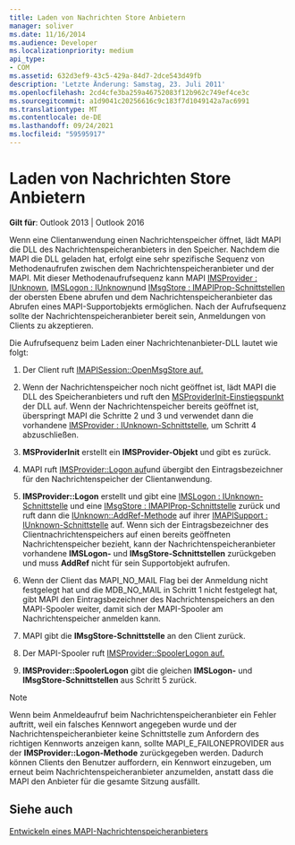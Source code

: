 ```yaml
---
title: Laden von Nachrichten Store Anbietern
manager: soliver
ms.date: 11/16/2014
ms.audience: Developer
ms.localizationpriority: medium
api_type:
- COM
ms.assetid: 632d3ef9-43c5-429a-84d7-2dce543d49fb
description: 'Letzte Änderung: Samstag, 23. Juli 2011'
ms.openlocfilehash: 2cd4cfe3ba259a46752083f12b962c749ef4ce3c
ms.sourcegitcommit: a1d9041c20256616c9c183f7d1049142a7ac6991
ms.translationtype: MT
ms.contentlocale: de-DE
ms.lasthandoff: 09/24/2021
ms.locfileid: "59595917"
---
```

# <a name="loading-message-store-providers"></a>Laden von Nachrichten Store Anbietern

  
  
**Gilt für**: Outlook 2013 | Outlook 2016 
  
Wenn eine Clientanwendung einen Nachrichtenspeicher öffnet, lädt MAPI die DLL des Nachrichtenspeicheranbieters in den Speicher. Nachdem die MAPI die DLL geladen hat, erfolgt eine sehr spezifische Sequenz von Methodenaufrufen zwischen dem Nachrichtenspeicheranbieter und der MAPI. Mit dieser Methodenaufrufsequenz kann MAPI [IMSProvider : IUnknown](imsprovideriunknown.md), [IMSLogon : IUnknown](imslogoniunknown.md)und [IMsgStore : IMAPIProp-Schnittstellen](imsgstoreimapiprop.md) der obersten Ebene abrufen und dem Nachrichtenspeicheranbieter das Abrufen eines MAPI-Supportobjekts ermöglichen. Nach der Aufrufsequenz sollte der Nachrichtenspeicheranbieter bereit sein, Anmeldungen von Clients zu akzeptieren. 
  
Die Aufrufsequenz beim Laden einer Nachrichtenanbieter-DLL lautet wie folgt:
  
1. Der Client ruft [IMAPISession::OpenMsgStore auf.](imapisession-openmsgstore.md)
    
2. Wenn der Nachrichtenspeicher noch nicht geöffnet ist, lädt MAPI die DLL des Speicheranbieters und ruft den [MSProviderInit-Einstiegspunkt](msproviderinit.md) der DLL auf. Wenn der Nachrichtenspeicher bereits geöffnet ist, überspringt MAPI die Schritte 2 und 3 und verwendet dann die vorhandene [IMSProvider : IUnknown-Schnittstelle,](imsprovideriunknown.md) um Schritt 4 abzuschließen. 
    
3. **MSProviderInit** erstellt ein **IMSProvider-Objekt** und gibt es zurück. 
    
4. MAPI ruft [IMSProvider::Logon auf](imsprovider-logon.md)und übergibt den Eintragsbezeichner für den Nachrichtenspeicher der Clientanwendung.
    
5. **IMSProvider::Logon** erstellt und gibt eine [IMSLogon : IUnknown-Schnittstelle](imslogoniunknown.md) und eine [IMsgStore : IMAPIProp-Schnittstelle](imsgstoreimapiprop.md) zurück und ruft dann die [IUnknown::AddRef-Methode](https://msdn.microsoft.com/library/b4316efd-73d4-4995-b898-8025a316ba63%28Office.15%29.aspx) auf ihrer [IMAPISupport : IUnknown-Schnittstelle](imapisupportiunknown.md) auf. Wenn sich der Eintragsbezeichner des Clientnachrichtenspeichers auf einen bereits geöffneten Nachrichtenspeicher bezieht, kann der Nachrichtenspeicheranbieter vorhandene **IMSLogon-** und **IMsgStore-Schnittstellen** zurückgeben und muss **AddRef** nicht für sein Supportobjekt aufrufen. 
    
6. Wenn der Client das MAPI_NO_MAIL Flag bei der Anmeldung nicht festgelegt hat und die MDB_NO_MAIL in Schritt 1 nicht festgelegt hat, gibt MAPI den Eintragsbezeichner des Nachrichtenspeichers an den MAPI-Spooler weiter, damit sich der MAPI-Spooler am Nachrichtenspeicher anmelden kann.
    
7. MAPI gibt die **IMsgStore-Schnittstelle** an den Client zurück. 
    
8. Der MAPI-Spooler ruft [IMSProvider::SpoolerLogon auf.](imsprovider-spoolerlogon.md)
    
9. **IMSProvider::SpoolerLogon** gibt die gleichen **IMSLogon-** und **IMsgStore-Schnittstellen** aus Schritt 5 zurück. 
    
> [!NOTE]
> Wenn beim Anmeldeaufruf beim Nachrichtenspeicheranbieter ein Fehler auftritt, weil ein falsches Kennwort angegeben wurde und der Nachrichtenspeicheranbieter keine Schnittstelle zum Anfordern des richtigen Kennworts anzeigen kann, sollte MAPI_E_FAILONEPROVIDER aus der **IMSProvider::Logon-Methode** zurückgegeben werden. Dadurch können Clients den Benutzer auffordern, ein Kennwort einzugeben, um erneut beim Nachrichtenspeicheranbieter anzumelden, anstatt dass die MAPI den Anbieter für die gesamte Sitzung ausfällt. 
  
## <a name="see-also"></a>Siehe auch



[Entwickeln eines MAPI-Nachrichtenspeicheranbieters](developing-a-mapi-message-store-provider.md)


